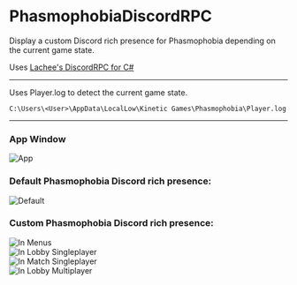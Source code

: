 # PhasmophobiaDiscordRPC
Display a custom Discord rich presence for Phasmophobia depending on the current game state.

Uses [Lachee's DiscordRPC for C#](https://github.com/Lachee/discord-rpc-csharp)

---

Uses Player.log to detect the current game state.
```
C:\Users\<User>\AppData\LocalLow\Kinetic Games\Phasmophobia\Player.log
```

---

### App Window
![App](https://i.imgur.com/W6VEbqe.png?raw=true)

### Default Phasmophobia Discord rich presence:<be>
![Default](https://i.imgur.com/bRYOoxi.png?raw=true)

### Custom Phasmophobia Discord rich presence:<br>
![In Menus](https://i.imgur.com/cWVDidl.png?raw=true)<br>
![In Lobby Singleplayer](https://i.imgur.com/flXtT3h.png?raw=true)<br>
![In Match Singleplayer](https://i.imgur.com/jD4CkAL.png?raw=true)<br>
![In Lobby Multiplayer](https://i.imgur.com/LvPTykr.png?raw=true)<br>

